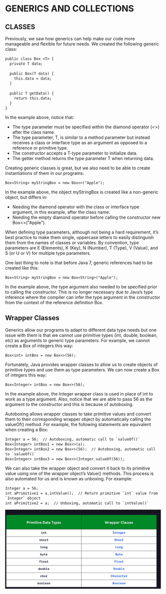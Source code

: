 # GENERICS AND COLLECTIONS
## CLASSES
Previously, we saw how generics can help make our code more manageable and flexible for future needs. We created the following generic class:
```
public class Box <T> {
  private T data;

  public Box(T data) {
    this.data = data; 
  }

  public T getData() {
    return this.data;
  }  
}
```

In the example above, notice that:

* The type parameter must be specified within the diamond operator (<>) after the class name.
* The type parameter, T, is similar to a method parameter but instead receives a class or interface type as an argument as opposed to a reference or primitive type.
* The constructor accepts a T-type parameter to initialize data.
* The getter method returns the type parameter T when returning data.

Creating generic classes is great, but we also need to be able to create instantiations of them in our programs:
```
Box<String> myStringBox = new Box<>("Apple");
```
In the example above, the object myStringBox is created like a non-generic object, but differs in:

* Needing the diamond operator with the class or interface type argument, <String> in this example, after the class name.
* Needing the empty diamond operator before calling the constructor new Box<>("Apple").
  
When defining type parameters, although not being a hard requirement, it’s best practice to make them single, uppercase letters to easily distinguish them from the names of classes or variables. By convention, type parameters are E (Elements), K (Key), N (Number), T (Type), V (Value), and S (or U or V) for multiple type parameters.

One last thing to note is that before Java 7, generic references had to be created like this:
```
Box<String> myStringBox = new Box<String>("Apple");
```
In the example above, the <String> type argument also needed to be specified prior to calling the constructor. This is no longer necessary due to Java’s type inference where the compiler can infer the <String> type argument in the constructor from the context of the reference definition Box<String>.


## Wrapper Classes
Generics allow our programs to adapt to different data type needs but one issue with them is that we cannot use primitive types (int, double, boolean, etc) as arguments to generic type parameters. For example, we cannot create a Box of integers this way:
```
Box<int> intBox = new Box<>(56);
```
Fortunately, Java provides wrapper classes to allow us to create objects of primitive types and use them as type parameters. We can now create a Box of integers this way:
```
Box<Integer> intBox = new Box<>(56);
```
In the example above, the Integer wrapper class is used in place of int to work as a type argument. Also, notice that we are able to pass 56 as the argument to the constructor and this is because of autoboxing.

Autoboxing allows wrapper classes to take primitive values and convert them to their corresponding wrapper object by automatically calling the valueOf() method. For example, the following statements are equivalent when creating a Box<Integer>:
```
Integer a = 56;  // Autoboxing, automatic call to `valueOf()`
Box<Integer> intBox1 = new Box<>(a);
Box<Integer> intBox2 = new Box<>(56);  // Autoboxing, automatic call to `valueOf()`
Box<Integer> intBox3 = new Box<>(Integer.valueOf(56));
```
We can also take the wrapper object and convert it back to its primitive value using one of the wrapper object’s Value() methods. This process is also automated for us and is known as unboxing. For example:
```
Integer a = 56;
int aPrimitive1 = a.intValue();  // Return primitive `int` value from `Integer` object
int aPrimitive2 = a;  // Unboxing, automatic call to `intValue()`
```
![WrapperClasses](https://github.com/iamAkolab/java_codecademy/blob/main/learn-intermediate-java/Wrapper%20classes.jpg)
